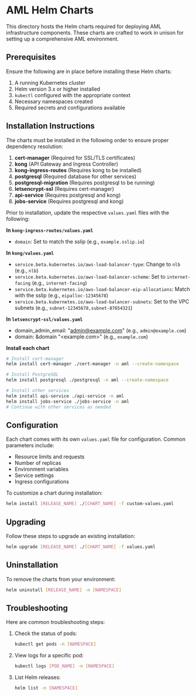 # AML Helm Charts

This directory hosts the Helm charts required for deploying AML infrastructure components. These charts are crafted to work in unison for setting up a comprehensive AML environment.

## Prerequisites

Ensure the following are in place before installing these Helm charts:

1. A running Kubernetes cluster
2. Helm version 3.x or higher installed
3. `kubectl` configured with the appropriate context
4. Necessary namespaces created
5. Required secrets and configurations available

## Installation Instructions

The charts must be installed in the following order to ensure proper dependency resolution:

1. **cert-manager** (Required for SSL/TLS certificates)
2. **kong** (API Gateway and Ingress Controller)
3. **kong-ingress-routes** (Requires kong to be installed)
4. **postgresql** (Required database for other services)
5. **postgresql-migration** (Requires postgresql to be running)
6. **letsencrypt-ssl** (Requires cert-manager)
7. **api-service** (Requires postgresql and kong)
8. **jobs-service** (Requires postgresql and kong)

Prior to installation, update the respective `values.yaml` files with the following:

**In `kong-ingress-routes/values.yaml`**

- `domain`: Set to match the sslip (e.g., `example.sslip.io`)

**In `kong/values.yaml`**
- `service.beta.kubernetes.io/aws-load-balancer-type`: Change to `nlb` (e.g., `nlb`)
- `service.beta.kubernetes.io/aws-load-balancer-scheme`: Set to `internet-facing` (e.g., `internet-facing`)
- `service.beta.kubernetes.io/aws-load-balancer-eip-allocations`: Match with the sslip (e.g., `eipalloc-12345678`)
- `service.beta.kubernetes.io/aws-load-balancer-subnets`: Set to the VPC subnets (e.g., `subnet-12345678,subnet-87654321`)

**In `letsencrypt-ssl/values.yaml`**
- domain_admin_email: "<admin@example.com>" (e.g., `admin@example.com`)
- domain: &domain "<example.com>" (e.g., `example.com`)

**Install each chart**
   ```bash
   # Install cert-manager
   helm install cert-manager ./cert-manager -n aml --create-namespace

   # Install PostgreSQL
   helm install postgresql ./postgresql -n aml --create-namespace

   # Install other services
   helm install api-service ./api-service -n aml
   helm install jobs-service ./jobs-service -n aml
   # Continue with other services as needed
   ```

## Configuration

Each chart comes with its own `values.yaml` file for configuration. Common parameters include:

- Resource limits and requests
- Number of replicas
- Environment variables
- Service settings
- Ingress configurations

To customize a chart during installation:

```bash
helm install [RELEASE_NAME] ./[CHART_NAME] -f custom-values.yaml
```

## Upgrading

Follow these steps to upgrade an existing installation:

```bash
helm upgrade [RELEASE_NAME] ./[CHART_NAME] -f values.yaml
```

## Uninstallation

To remove the charts from your environment:

```bash
helm uninstall [RELEASE_NAME] -n [NAMESPACE]
```

## Troubleshooting

Here are common troubleshooting steps:

1. Check the status of pods:
   ```bash
   kubectl get pods -n [NAMESPACE]
   ```

2. View logs for a specific pod:
   ```bash
   kubectl logs [POD_NAME] -n [NAMESPACE]
   ```

3. List Helm releases:
   ```bash
   helm list -n [NAMESPACE]
   ```